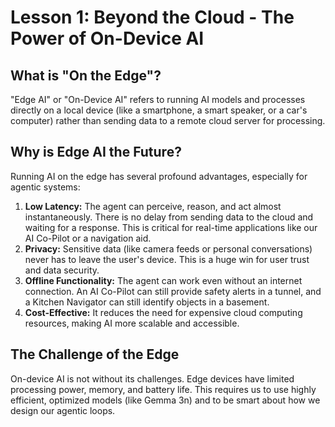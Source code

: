 # Lesson 1: Beyond the Cloud - The Power of On-Device AI

## What is "On the Edge"?
"Edge AI" or "On-Device AI" refers to running AI models and processes directly on a local device (like a smartphone, a smart speaker, or a car's computer) rather than sending data to a remote cloud server for processing.

## Why is Edge AI the Future?
Running AI on the edge has several profound advantages, especially for agentic systems:

1.  **Low Latency:** The agent can perceive, reason, and act almost instantaneously. There is no delay from sending data to the cloud and waiting for a response. This is critical for real-time applications like our AI Co-Pilot or a navigation aid.
2.  **Privacy:** Sensitive data (like camera feeds or personal conversations) never has to leave the user's device. This is a huge win for user trust and data security.
3.  **Offline Functionality:** The agent can work even without an internet connection. An AI Co-Pilot can still provide safety alerts in a tunnel, and a Kitchen Navigator can still identify objects in a basement.
4.  **Cost-Effective:** It reduces the need for expensive cloud computing resources, making AI more scalable and accessible.

## The Challenge of the Edge
On-device AI is not without its challenges. Edge devices have limited processing power, memory, and battery life. This requires us to use highly efficient, optimized models (like Gemma 3n) and to be smart about how we design our agentic loops.
